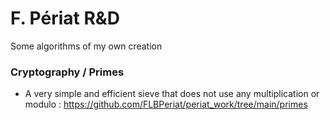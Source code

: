 # F. Périat R&D
Some algorithms of my own creation

### Cryptography / Primes

* A very simple and efficient sieve that does not use any multiplication or modulo : https://github.com/FLBPeriat/periat_work/tree/main/primes
